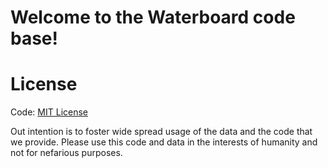 # Welcome to the Waterboard code base!
 

# License

Code: [MIT License](https://choosealicense.com/licenses/mit/)

Out intention is to foster wide spread usage of the data and the code that we
provide. Please use this code and data in the interests of humanity and not for
nefarious purposes.
